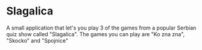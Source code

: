 # Slagalica
A small application that let's you play 3 of the games from a popular Serbian quiz show called "Slagalica".
The games you can play are "Ko zna zna", "Skocko" and "Spojnice"
